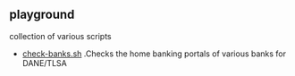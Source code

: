 ## playground

collection of various scripts

* [check-banks.sh](../master/check-banks.sh)
.Checks the home banking portals of various banks for DANE/TLSA
